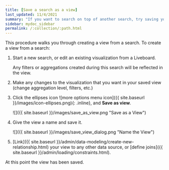 ```yaml
---
title: [Save a search as a view]
last_updated: 11/4/2021
summary: "If you want to search on top of another search, try saving your search as a view. Then, you can use the saved view as a data source for a new search."
sidebar: mydoc_sidebar
permalink: /:collection/:path.html
---
```

This procedure walks you through creating a view from a search. To create a view from a search:

1. Start a new search, or edit an existing visualization from a Liveboard.

    Any filters or aggregations created during this search will be reflected in the view.

2. Make any changes to the visualization that you want in your saved view (change aggregation level, filters, etc.)

3. Click the ellipses icon
 ![more options menu icon]({{ site.baseurl }}/images/icon-ellipses.png){: .inline},
and **Save as view**.

     ![]({{ site.baseurl }}/images/save_as_view.png "Save as a View")

4. Give the view a name and save it.

     ![]({{ site.baseurl }}/images/save_view_dialog.png "Name the View")

5. [Link]({{ site.baseurl }}/admin/data-modeling/create-new-relationship.html) your view to any other data source, or [define joins]({{ site.baseurl }}/admin/loading/constraints.html).

At this point the view has been saved.
